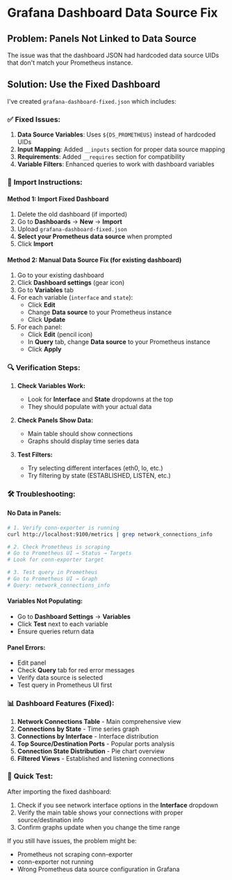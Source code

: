 # Grafana Dashboard Data Source Fix

## Problem: Panels Not Linked to Data Source

The issue was that the dashboard JSON had hardcoded data source UIDs that don't match your Prometheus instance.

## Solution: Use the Fixed Dashboard

I've created `grafana-dashboard-fixed.json` which includes:

### ✅ **Fixed Issues:**
1. **Data Source Variables**: Uses `${DS_PROMETHEUS}` instead of hardcoded UIDs
2. **Input Mapping**: Added `__inputs` section for proper data source mapping
3. **Requirements**: Added `__requires` section for compatibility
4. **Variable Filters**: Enhanced queries to work with dashboard variables

### 🔧 **Import Instructions:**

#### Method 1: Import Fixed Dashboard
1. Delete the old dashboard (if imported)
2. Go to **Dashboards** → **New** → **Import**
3. Upload `grafana-dashboard-fixed.json`
4. **Select your Prometheus data source** when prompted
5. Click **Import**

#### Method 2: Manual Data Source Fix (for existing dashboard)
1. Go to your existing dashboard
2. Click **Dashboard settings** (gear icon)
3. Go to **Variables** tab
4. For each variable (`interface` and `state`):
   - Click **Edit**
   - Change **Data source** to your Prometheus instance
   - Click **Update**
5. For each panel:
   - Click **Edit** (pencil icon)
   - In **Query** tab, change **Data source** to your Prometheus instance
   - Click **Apply**

### 🔍 **Verification Steps:**

1. **Check Variables Work:**
   - Look for **Interface** and **State** dropdowns at the top
   - They should populate with your actual data

2. **Check Panels Show Data:**
   - Main table should show connections
   - Graphs should display time series data

3. **Test Filters:**
   - Try selecting different interfaces (eth0, lo, etc.)
   - Try filtering by state (ESTABLISHED, LISTEN, etc.)

### 🛠️ **Troubleshooting:**

#### No Data in Panels:
```bash
# 1. Verify conn-exporter is running
curl http://localhost:9100/metrics | grep network_connections_info

# 2. Check Prometheus is scraping
# Go to Prometheus UI → Status → Targets
# Look for conn-exporter target

# 3. Test query in Prometheus
# Go to Prometheus UI → Graph
# Query: network_connections_info
```

#### Variables Not Populating:
- Go to **Dashboard Settings** → **Variables**
- Click **Test** next to each variable
- Ensure queries return data

#### Panel Errors:
- Edit panel
- Check **Query** tab for red error messages
- Verify data source is selected
- Test query in Prometheus UI first

### 📊 **Dashboard Features (Fixed):**

1. **Network Connections Table** - Main comprehensive view
2. **Connections by State** - Time series graph
3. **Connections by Interface** - Interface distribution
4. **Top Source/Destination Ports** - Popular ports analysis
5. **Connection State Distribution** - Pie chart overview
6. **Filtered Views** - Established and listening connections

### 🎯 **Quick Test:**

After importing the fixed dashboard:
1. Check if you see network interface options in the **Interface** dropdown
2. Verify the main table shows your connections with proper source/destination info
3. Confirm graphs update when you change the time range

If you still have issues, the problem might be:
- Prometheus not scraping conn-exporter
- conn-exporter not running
- Wrong Prometheus data source configuration in Grafana